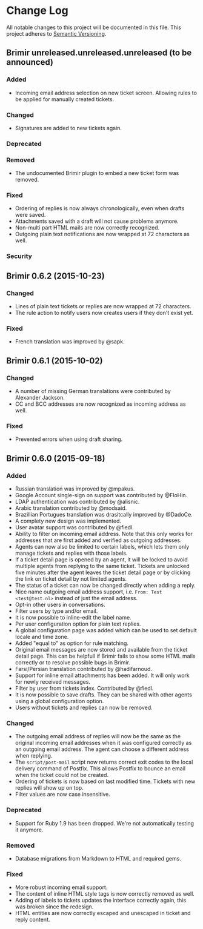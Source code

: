 # Change Log
All notable changes to this project will be documented in this file.
This project adheres to [Semantic Versioning](http://semver.org/).

## Brimir unreleased.unreleased.unreleased (to be announced)
### Added
- Incoming email address selection on new ticket screen. Allowing rules to be applied for manually created tickets.

### Changed
- Signatures are added to new tickets again.

### Deprecated

### Removed
- The undocumented Brimir plugin to embed a new ticket form was removed.

### Fixed
- Ordering of replies is now always chronologically, even when drafts were saved.
- Attachments saved with a draft will not cause problems anymore.
- Non-multi part HTML mails are now correctly recognized.
- Outgoing plain text notifications are now wrapped at 72 characters as well.

### Security

## Brimir 0.6.2 (2015-10-23)
### Changed
- Lines of plain text tickets or replies are now wrapped at 72 characters.
- The rule action to notify users now creates users if they don't exist yet.

### Fixed
- French translation was improved by @sapk.

## Brimir 0.6.1 (2015-10-02)
### Changed
- A number of missing German translations were contributed by Alexander Jackson.
- CC and BCC addresses are now recognized as incoming address as well.

### Fixed
- Prevented errors when using draft sharing.

## Brimir 0.6.0 (2015-09-18)
### Added
- Russian translation was improved by @mpakus.
- Google Account single-sign on support was contributed by @FloHin.
- LDAP authentication was contributed by @alisnic.
- Arabic translation contributed by @modsaid.
- Brazillian Portugues translation was drasitcally improved by @DadoCe.
- A complety new design was implemented.
- User avatar support was contributed by @fiedl.
- Ability to filter on incoming email address. Note that this only works for addresses that are first added and verified as outgoing addresses.
- Agents can now also be limited to certain labels, which lets them only manage tickets and replies with those labels.
- If a ticket detail page is opened by an agent, it will be locked to avoid multiple agents from replying to the same ticket. Tickets are unlocked five minutes after the agent leaves the ticket detail page or by clicking the link on ticket detail by not limited agents.
- The status of a ticket can now be changed directly when adding a reply.
- Nice name outgoing email address support, i.e. `From: Test <test@test.nl>` instead of just the email address.
- Opt-in other users in conversations.
- Filter users by type and/or email.
- It is now possible to inline-edit the label name.
- Per user configuration option for plain text replies.
- A global configuration page was added which can be used to set default locale and time zone.
- Added "equal to" as option for rule matching.
- Original email messages are now stored and available from the ticket detail page. This can be helpfull if Brimir fails to show some HTML mails correctly or to resolve possible bugs in Brimir.
- Farsi/Persian translation contributed by @hadifarnoud.
- Support for inline email attachments has been added. It will only work for newly received messages.
- Filter by user from tickets index. Contributed by @fiedl.
- It is now possible to save drafts. They can be shared with other agents using a global configuration option.
- Users without tickets and replies can now be removed.

### Changed
- The outgoing email address of replies will now be the same as the original incoming email addresses when it was configured correctly as an outgoing email address. The agent can choose a different address when replying.
- The `script/post-mail` script now returns correct exit codes to the local delivery command of Postfix. This allows Postfix to bounce an email when the ticket could not be created.
- Ordering of tickets is now based on last modified time. Tickets with new replies will show up on top.
- Filter values are now case insensitive.

### Deprecated
- Support for Ruby 1.9 has been dropped. We're not automatically testing it anymore.

### Removed
- Database migrations from Markdown to HTML and required gems.

### Fixed
- More robust incoming email support.
- The content of inline HTML style tags is now correctly removed as well.
- Adding of labels to tickets updates the interface correctly again, this was broken since the redesign.
- HTML entities are now correctly escaped and unescaped in ticket and reply content.
